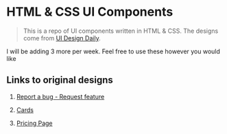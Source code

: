 # HTML & CSS UI Components

> This is a repo of UI components written in HTML & CSS. The designs come from [UI Design Daily](https://uidesigndaily.com).

I will be adding 3 more per week. Feel free to use these however you would like


## Links to original designs


1. [Report a bug - Request feature](https://uidesigndaily.com/posts/sketch-report-a-bug-request-feature-modal-pop-up-success-error-day-1110)

2. [Cards](https://uidesigndaily.com/posts/sketch-cards-card-button-list-day-1117)

3. [Pricing Page](https://uidesigndaily.com/posts/sketch-pricing-page-table-subscription-card-cards-day-1116)
